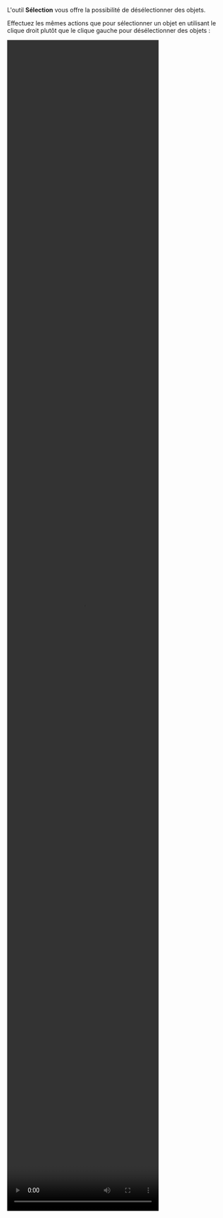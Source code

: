 L'outil **Sélection** vous offre la possibilité de désélectionner des objets.

Effectuez les mêmes actions que pour sélectionner un objet en utilisant le clique droit plutôt que le clique gauche pour désélectionner des objets :

<video width="70%" height="70%" class="doc-fig" autoplay loop>
    <source src="/assets/doc/vid/deselection.webm" type="video/webm">
</video>
